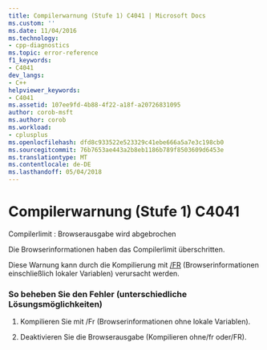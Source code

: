 ```yaml
---
title: Compilerwarnung (Stufe 1) C4041 | Microsoft Docs
ms.custom: ''
ms.date: 11/04/2016
ms.technology:
- cpp-diagnostics
ms.topic: error-reference
f1_keywords:
- C4041
dev_langs:
- C++
helpviewer_keywords:
- C4041
ms.assetid: 107ee9fd-4b88-4f22-a18f-a20726831095
author: corob-msft
ms.author: corob
ms.workload:
- cplusplus
ms.openlocfilehash: dfd8c933522e523329c41ebe666a5a7e3c198cb0
ms.sourcegitcommit: 76b7653ae443a2b8eb1186b789f8503609d6453e
ms.translationtype: MT
ms.contentlocale: de-DE
ms.lasthandoff: 05/04/2018
---
```

# <a name="compiler-warning-level-1-c4041"></a>Compilerwarnung (Stufe 1) C4041
Compilerlimit : Browserausgabe wird abgebrochen  
  
 Die Browserinformationen haben das Compilerlimit überschritten.  
  
 Diese Warnung kann durch die Kompilierung mit [/FR](../../build/reference/fr-fr-create-dot-sbr-file.md) (Browserinformationen einschließlich lokaler Variablen) verursacht werden.  
  
### <a name="to-fix-by-using-the-following-possible-solutions"></a>So beheben Sie den Fehler (unterschiedliche Lösungsmöglichkeiten)  
  
1.  Kompilieren Sie mit /Fr (Browserinformationen ohne lokale Variablen).  
  
2.  Deaktivieren Sie die Browserausgabe (Kompilieren ohne/fr oder/FR).